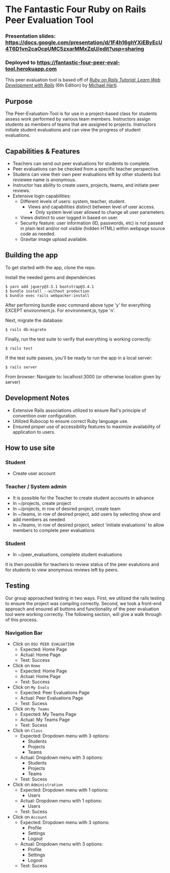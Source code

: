 # The Fantastic Four Ruby on Rails Peer Evaluation Tool
### Presentation slides: https://docs.google.com/presentation/d/1F4h16ghYXiEByEcU4T6D1vn2caOcpUMC5zxarMMxZqU/edit?usp=sharing
### Deployed to https://fantastic-four-peer-eval-tool.herokuapp.com

This peer evaluation tool is based off of
[*Ruby on Rails Tutorial:
Learn Web Development with Rails*](https://www.railstutorial.org/)
(6th Edition)
by [Michael Hartl](https://www.michaelhartl.com/).

## Purpose

The Peer-Evaluation-Tool is for use in a project-based class for students assess work performed by various team members. Instructors assign students as members of teams that are assigned to projects. Instructors initiate student evaluations and can view the progress of student evaluations.

## Capabilities & Features
 * Teachers can send out peer evaluations for students to complete.
 * Peer evaluations can be checked from a specific teacher perspective.
 * Studens can view their own peer evaluations left by other students but reviewee name is anonymous.
 * Instructor has ability to create users, projects, teams, and initiate peer reviews.
 * Extensive login capabilities:
    * Different levels of users: system, teacher, student.
        * Views and capabilities distinct between level of user access.
            * Only system level user allowed to change all user parameters.
    * Views distinct to user logged in based on user.
    * Security feature: user information (ID, passwords, etc) is not passed in plain text and/or not visible (hidden HTML) within webpage source code as needed.
    * Gravitar image upload available.


## Building the app

To get started with the app, clone the repo.

Install the needed gems and dependencies
```
$ yarn add jquery@3.5.1 bootstrap@3.4.1
$ bundle install --without production
$ bundle exec rails webpacker:install
```

After performing bundle exec command above type 'y' for everything EXCEPT environment.js. For environment.js, type 'n'.

Next, migrate the database:
```
$ rails db:migrate
```

Finally, run the test suite to verify that everything is working correctly:

```
$ rails test
```

If the test suite passes, you'll be ready to run the app in a local server:

```
$ rails server
```

From browser: Navigate to: localhost:3000 (or otherwise location given by server)

## Development Notes
 * Extensive Rails associations utilized to ensure Rail's principle of convention over configuration.
 * Utilized Rubocop to ensure correct Ruby language use.
 * Ensured proper use of accessibility features to maximize availability of application to users.

## How to use site
### Student
* Create user account

### Teacher / System admin
* It is possible for the Teacher to create student accounts in advance
* In ~/projects, create project
* In ~/projects, in row of desired project, create team
* In ~/teams, in row of desired project, add users by selecting show and add members as needed
* In ~/teams, in row of desired project, select 'initiate evaluations' to allow members to complete peer evaluations

### Student
* In ~/peer_evaluations, complete student evaluations

It is then possible for teachers to review status of the peer evalutions and for students to view anonymous reviews left by peers.

## Testing

Our group approached testing in two ways. First, we utilized the rails testing to ensure the project was compilng correctly. Second, we took a front-end approach and ensured all buttons and functionality of the peer evaluation tool were working correctly. The following section, will give a walk through of this process.

### Navigation Bar

* Click on `OSU PEER EVALUATION`
    * Expected: Home Page
    * Actual: Home Page
    * Test: Success
* Click on `Home` 
    * Expected: Home Page
    * Actual: Home Page
    * Test: Success
* Click on `My Evals`
    * Expected: Peer Evaluations Page
    * Actual: Peer Evaluations Page
    * Test: Sucess
* Click on `My Teams`
    * Expected: My Teams Page
    * Actual: My Teams Page
    * Test: Sucess
* Click on `Class`
    * Expected: Dropdown menu with 3 options:
        * Students
        * Projects
        * Teams 
    * Actual: Dropdown menu with 3 options:
        * Students
        * Projects
        * Teams 
    * Test: Sucess
* Click on `Administration`
    * Expected: Dropdown menu with 1 options:
        * Users 
    * Actual: Dropdown menu with 1 options:
        * Users
    * Test: Sucess
* Click on `Account`
    * Expected: Dropdown menu with 3 options:
        * Profile
        * Settings
        * Logout 
    * Actual: Dropdown menu with 3 options:
        * Profile
        * Settings
        * Logout 
    * Test: Sucess